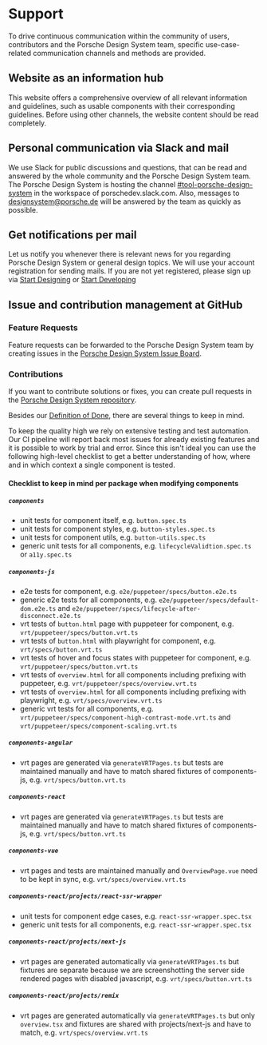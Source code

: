 # Support

To drive continuous communication within the community of users, contributors and the Porsche Design System team,
specific use-case-related communication channels and methods are provided.

<TableOfContents></TableOfContents>

## Website as an information hub

This website offers a comprehensive overview of all relevant information and guidelines, such as usable components with
their corresponding guidelines. Before using other channels, the website content should be read completely.

## Personal communication via Slack and mail

We use Slack for public discussions and questions, that can be read and answered by the whole community and the Porsche
Design System team. The Porsche Design System is hosting the channel
[#tool-porsche-design-system](https://porschedev.slack.com/app_redirect?channel=tool-porsche-design-system) in the
workspace of porschedev.slack.com. Also, messages to designsystem@porsche.de will be answered by the team as quickly as
possible.

## Get notifications per mail

Let us notify you whenever there is relevant news for you regarding Porsche Design System or general design topics. We
will use your account registration for sending mails. If you are not yet registered, please sign up via
[Start Designing](designing/introduction) or [Start Developing](developing/introduction)

## Issue and contribution management at GitHub

### Feature Requests

Feature requests can be forwarded to the Porsche Design System team by creating issues in the
[Porsche Design System Issue Board](https://github.com/porsche-design-system/porsche-design-system/issues/new/choose).

### Contributions

If you want to contribute solutions or fixes, you can create pull requests in the
[Porsche Design System repository](https://github.com/porsche-design-system/porsche-design-system).

Besides our [Definition of Done](must-know/definition-of-done), there are several things to keep in mind.

To keep the quality high we rely on extensive testing and test automation.  
Our CI pipeline will report back most issues for already existing features and it is possible to work by trial and
error. Since this isn't ideal you can use the following high-level checklist to get a better understanding of how, where
and in which context a single component is tested.

#### Checklist to keep in mind per package when modifying components

##### `components`

- unit tests for component itself, e.g. `button.spec.ts`
- unit tests for component styles, e.g. `button-styles.spec.ts`
- unit tests for component utils, e.g. `button-utils.spec.ts`
- generic unit tests for all components, e.g. `lifecycleValidtion.spec.ts` or `a11y.spec.ts`

##### `components-js`

- e2e tests for component, e.g. `e2e/puppeteer/specs/button.e2e.ts`
- generic e2e tests for all components, e.g. `e2e/puppeteer/specs/default-dom.e2e.ts` and
  `e2e/puppeteer/specs/lifecycle-after-disconnect.e2e.ts`
- vrt tests of `button.html` page with puppeteer for component, e.g. `vrt/puppeteer/specs/button.vrt.ts`
- vrt tests of `button.html` with playwright for component, e.g. `vrt/specs/button.vrt.ts`
- vrt tests of hover and focus states with puppeteer for component, e.g. `vrt/puppeteer/specs/button.vrt.ts`
- vrt tests of `overview.html` for all components including prefixing with puppeteer, e.g.
  `vrt/puppeteer/specs/overview.vrt.ts`
- vrt tests of `overview.html` for all components including prefixing with playwright, e.g. `vrt/specs/overview.vrt.ts`
- generic vrt tests for all components, e.g. `vrt/puppeteer/specs/component-high-contrast-mode.vrt.ts` and
  `vrt/puppeteer/specs/component-scaling.vrt.ts`

##### `components-angular`

- vrt pages are generated via `generateVRTPages.ts` but tests are maintained manually and have to match shared fixtures
  of components-js, e.g. `vrt/specs/button.vrt.ts`

##### `components-react`

- vrt pages are generated via `generateVRTPages.ts` but tests are maintained manually and have to match shared fixtures
  of components-js, e.g. `vrt/specs/button.vrt.ts`

##### `components-vue`

- vrt pages and tests are maintained manually and `OverviewPage.vue` need to be kept in sync, e.g.
  `vrt/specs/overview.vrt.ts`

##### `components-react/projects/react-ssr-wrapper`

- unit tests for component edge cases, e.g. `react-ssr-wrapper.spec.tsx`
- generic unit tests for all components, e.g. `react-ssr-wrapper.spec.tsx`

##### `components-react/projects/next-js`

- vrt pages are generated automatically via `generateVRTPages.ts` but fixtures are separate because we are
  screenshotting the server side rendered pages with disabled javascript, e.g. `vrt/specs/button.vrt.ts`

##### `components-react/projects/remix`

- vrt pages are generated automatically via `generateVRTPages.ts` but only `overview.tsx` and fixtures are shared with
  projects/next-js and have to match, e.g. `vrt/specs/overview.vrt.ts`
